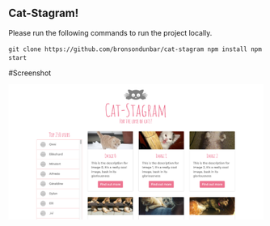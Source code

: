 ## Cat-Stagram!

Please run the following commands to run the project locally.

`
git clone https://github.com/bronsondunbar/cat-stagram
npm install
npm start
`

#Screenshot

<img src="screenshot.png" alt="Cat-Stagram!" />